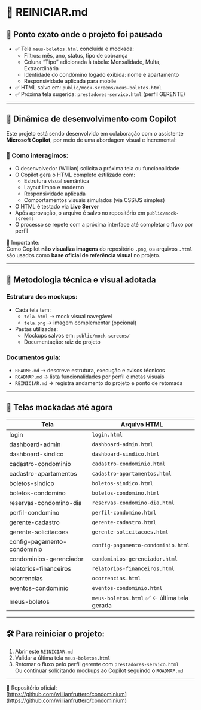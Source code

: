 # 🔁 REINICIAR.md

## 📍 Ponto exato onde o projeto foi pausado

- ✅ Tela `meus-boletos.html` concluída e mockada:
  - Filtros: mês, ano, status, tipo de cobrança
  - Coluna “Tipo” adicionada à tabela: Mensalidade, Multa, Extraordinária
  - Identidade do condômino logado exibida: nome e apartamento
  - Responsividade aplicada para mobile
- ✅ HTML salvo em: `public/mock-screens/meus-boletos.html`
- ✅ Próxima tela sugerida: `prestadores-servico.html` (perfil GERENTE)

---

## 🤝 Dinâmica de desenvolvimento com Copilot

Este projeto está sendo desenvolvido em colaboração com o assistente **Microsoft Copilot**, por meio de uma abordagem visual e incremental:

### 🧠 Como interagimos:

- O desenvolvedor (Willian) solicita a próxima tela ou funcionalidade
- O Copilot gera o HTML completo estilizado com:
  - Estrutura visual semântica
  - Layout limpo e moderno
  - Responsividade aplicada
  - Comportamentos visuais simulados (via CSS/JS simples)
- O HTML é testado via **Live Server**
- Após aprovação, o arquivo é salvo no repositório em `public/mock-screens`
- O processo se repete com a próxima interface até completar o fluxo por perfil

🛑 Importante:  
Como Copilot **não visualiza imagens** do repositório `.png`, os arquivos `.html` são usados como **base oficial de referência visual** no projeto.

---

## 📐 Metodologia técnica e visual adotada

### Estrutura dos mockups:

- Cada tela tem:
  - `tela.html` → mock visual navegável
  - `tela.png` → imagem complementar (opcional)
- Pastas utilizadas:
  - Mockups salvos em: `public/mock-screens/`
  - Documentação: raiz do projeto

### Documentos guia:

- `README.md` → descreve estrutura, execução e avisos técnicos
- `ROADMAP.md` → lista funcionalidades por perfil e metas visuais
- `REINICIAR.md` → registra andamento do projeto e ponto de retomada

---

## 📝 Telas mockadas até agora

| Tela                       | Arquivo HTML          |
|----------------------------|------------------------|
| login                      | `login.html`           |
| dashboard-admin            | `dashboard-admin.html` |
| dashboard-sindico          | `dashboard-sindico.html` |
| cadastro-condominio        | `cadastro-condominio.html` |
| cadastro-apartamentos      | `cadastro-apartamentos.html` |
| boletos-sindico            | `boletos-sindico.html` |
| boletos-condomino          | `boletos-condomino.html` |
| reservas-condomino-dia     | `reservas-condomino-dia.html` |
| perfil-condomino           | `perfil-condomino.html` |
| gerente-cadastro           | `gerente-cadastro.html` |
| gerente-solicitacoes       | `gerente-solicitacoes.html` |
| config-pagamento-condominio| `config-pagamento-condominio.html` |
| condominios-gerenciador    | `condominios-gerenciador.html` |
| relatorios-financeiros     | `relatorios-financeiros.html` |
| ocorrencias                | `ocorrencias.html` |
| eventos-condominio         | `eventos-condominio.html` |
| meus-boletos               | `meus-boletos.html` ✅ ← última tela gerada

---

## 🛠️ Para reiniciar o projeto:

1. Abrir este `REINICIAR.md`
2. Validar a última tela `meus-boletos.html`
3. Retomar o fluxo pelo perfil gerente com `prestadores-servico.html`  
   Ou continuar solicitando mockups ao Copilot seguindo o `ROADMAP.md`

---

📎 Repositório oficial:  
[https://github.com/willianfruttero/condominium](https://github.com/willianfruttero/condominium)
